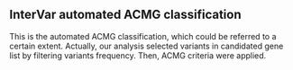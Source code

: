## InterVar automated ACMG classification

This is the automated ACMG classification, which could be referred to a certain extent. Actually, our analysis selected variants in candidated gene list by filtering variants frequency. Then, ACMG criteria were applied.
